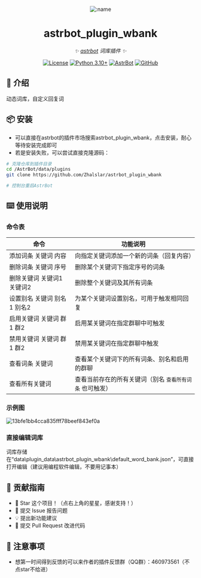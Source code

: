 
<div align="center">

![:name](https://count.getloli.com/@astrbot_plugin_wbank?name=astrbot_plugin_wbank&theme=minecraft&padding=6&offset=0&align=top&scale=1&pixelated=1&darkmode=auto)

# astrbot_plugin_wbank

_✨ [astrbot](https://github.com/AstrBotDevs/AstrBot) 词库插件 ✨_  

[![License](https://img.shields.io/badge/License-MIT-green.svg)](https://opensource.org/licenses/MIT)
[![Python 3.10+](https://img.shields.io/badge/Python-3.10%2B-blue.svg)](https://www.python.org/)
[![AstrBot](https://img.shields.io/badge/AstrBot-3.4%2B-orange.svg)](https://github.com/Soulter/AstrBot)
[![GitHub](https://img.shields.io/badge/作者-Zhalslar-blue)](https://github.com/Zhalslar)

</div>

## 🤝 介绍

动态词库，自定义回复词

## 📦 安装

- 可以直接在astrbot的插件市场搜索astrbot_plugin_wbank，点击安装，耐心等待安装完成即可
- 若是安装失败，可以尝试直接克隆源码：

```bash
# 克隆仓库到插件目录
cd /AstrBot/data/plugins
git clone https://github.com/Zhalslar/astrbot_plugin_wbank

# 控制台重启AstrBot
```

## ⌨️ 使用说明

### 命令表

| 命令             | 功能说明                                       |
|------------------|------------------------------------------------|
| 添加词条 关键词 内容     | 向指定关键词添加一个新的词条（回复内容）                 |
| 删除词条 关键词 序号     | 删除某个关键词下指定序号的词条                          |
| 删除关键词 关键词1 关键词2 | 删除整个关键词及其所有词条                            |
| 设置别名 关键词 别名1 别名2 | 为某个关键词设置别名，可用于触发相同回复                 |
| 启用关键词 关键词 群1 群2  | 启用某关键词在指定群聊中可触发                         |
| 禁用关键词 关键词 群1 群2 | 禁用某关键词在指定群聊中触发                          |
| 查看词条 关键词         | 查看某个关键词下的所有词条、别名和启用的群聊             |
| 查看所有关键词           | 查看当前存在的所有关键词（别名 `查看所有词条` 也可触发） |


### 示例图

![13bfe1bb4cca835fff78beef843ef0a](https://github.com/user-attachments/assets/552c12ab-812a-4235-a543-2d20f73ff3db)


### 直接编辑词库

词库存储在“data\plugin_data\astrbot_plugin_wbank\default_word_bank.json”，可直接打开编辑（建议用编程软件编辑，不要用记事本）

## 👥 贡献指南

- 🌟 Star 这个项目！（点右上角的星星，感谢支持！）
- 🐛 提交 Issue 报告问题
- 💡 提出新功能建议
- 🔧 提交 Pull Request 改进代码

## 📌 注意事项

- 想第一时间得到反馈的可以来作者的插件反馈群（QQ群）：460973561（不点star不给进）
